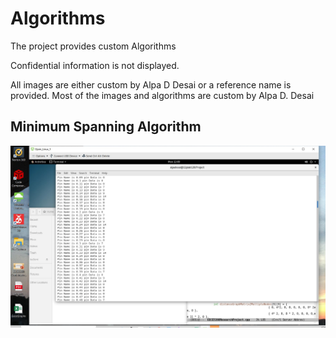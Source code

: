 # Algorithms

The project provides custom Algorithms

Confidential information is not displayed.

All images are either custom by Alpa D Desai or a reference name is provided. Most of the images and algorithms are custom by Alpa D. Desai

## Minimum Spanning Algorithm 
![image](MSTImage.jpg)
